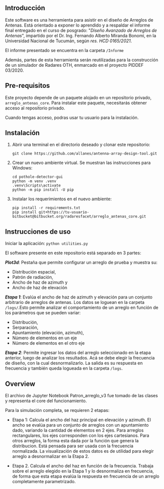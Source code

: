 ## Introducción

Este software es una herramienta para asistir en el diseño de Arreglos de Antenas. 
Está orientado a exponer lo aprendido y a respaldar el informe final entregado en el curso de posgrado: "*Diseño Avanzado de Arreglos de Antenas*", impartido por el Dr. Ing. Fernando Alberto Miranda Bonomi, en la Universidad Nacional de Tucumán, según *res. HCD 0165/2021*. 

El informe presentado se encuentra en la carpeta `/Informe`

Además, partes de esta herramienta serán reutilizadas para la construcción de un simulador de Radares OTH, enmarcado en el proyecto PIDDEF 03/2020.

## Pre-requisitos

Este proyecto depende de un paquete alojado en un repositorio privado, `arreglo_antenas_core`. Para instalar este paquete, necesitarás obtener acceso al repositorio privado. 

Cuando tengas acceso, podras usar tu usuario para la instalación.

## Instalación

1. Abrir una terminal en el directorio deseado y clonar este repositorio:
   ```
   git clone https://github.com/allanes/antenna-array-design-tool.git
   ```

2. Crear un nuevo ambiente virtual. Se muestran las instrucciones para Windows:
    ```   
    cd pothole-detector-gui
    python -m venv .venv
    .venv\Scripts\activate
    python -m pip install -U pip
    ``` 

3. Instalar los requerimientos en el nuevo ambiente:
    ```
    pip install -r requirements.txt    
    pip install git+https://tu-usuario-bitbucket@bitbucket.org/radaresfacet/arreglo_antenas_core.git
    ```

## Instrucciones de uso

Iniciar la aplicación:
    ```
    python utilities.py
    ```

El software presente en este repositorio está separado en 3 partes:

***Plot3d***: Pestaña que permite configurar un arreglo de prueba y muestra su:
-   Distribución espacial,
-   Patrón de radiación,
-   Ancho de haz de azimuth y
-   Ancho de haz de elevación

***Etapa 1***: Evalúa el ancho de haz de azimuth y elevación para un conjunto arbitrario de arreglos de antenas. Los datos se loguean en la carpeta `/logs/`.Esto permite analizar el comportamiento de un arreglo en función de los parámetros que se pueden variar:
-   Distribución,
-   Serparación,
-   Apuntamiento (elevación, azimuth),
-   Número de elementos en un eje
-   Número de elementos en el otro eje

***Etapa 2***: Permite ingresar los datos del arreglo seleccionado en la etapa anterior, luego de analizar los resultados. Acá se debe elegir la frecuencia de diseño, con la cual desnormalizarlo. La salida es su respuesta en frecuencia y también queda logueada en la carpeta `/logs`.

## Overview
El archivo de Jupyter Notebook Patron_arreglo_v3 fue tomado de las clases y representa el core del funcionamiento.

Para la simulación completa, se requieren 2 etapas:

-   Etapa 1: Calcula el ancho del haz principal en elevación y azimuth. El ancho se evalúa para un conjunto de arreglos con un apuntamiento dado, variando la cantidad de elementos
en 2 ejes. Para arreglos rectangulares, los ejes corresponden con los ejes cartesianos.
Para otros arreglos, la forma esta dada por la función que genera la distribucion. Está pensada para ser usada con la frecuencia normalizada. La visualización de estos datos es de utilidad para elegir arreglo a desnormalizar en la Etapa 2.

-   Etapa 2. Calcula el ancho del haz en función de la frecuencia. Trabaja sobre el arreglo elegido en la Etapa 1 y lo desnormaliza en frecuencia, de forma que esta etapa evalúa la respuesta en frecuencia de un arreglo completamente parametrizado.


